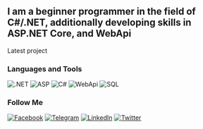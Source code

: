## I am a beginner programmer in the field of C#/.NET, additionally developing skills in ASP.NET Core, and WebApi

Latest project

### Languages and Tools
![.NET](https://img.shields.io/badge/-Framework-090909?style=for-the-badge&logo=.net&logoColor=E5D3FF)
![ASP](https://img.shields.io/badge/-ASP.NET-090909?style=for-the-badge&logo=.net&logoColor=E5D3FF)
![C#](https://img.shields.io/badge/C%23-090909?style=for-the-badge&logo=csharp&logoColor=68217A)
![WebApi](https://img.shields.io/badge/WebApi-090909?style=for-the-badge&logo=.net&logoColor=E5D3FF)
![SQL](https://img.shields.io/badge/SQL-090909?style=for-the-badge&logo=mysql&logoColor=00648B)

### Follow Me
[![Facebook](https://img.shields.io/badge/-Facebook-090909?style=for-the-badge&logo=facebook&logoColor=1195F5)](https://www.facebook.com/profile.php?id=100016850641898)
[![Telegram](https://img.shields.io/badge/-Telegram-090909?style=for-the-badge&logo=telegram&logoColor=27A0D9)](https://t.me/NeatPalma)
[![LinkedIn](https://img.shields.io/badge/-LinkedIn-090909?style=for-the-badge&logo=linkedin&logoColor=007BB6)](https://www.linkedin.com/in/dmytro-palamarchuk-838815289/)
[![Twitter](https://img.shields.io/badge/-Twitter-090909?style=for-the-badge&logo=twitter&logoColor=1C9DEB)](https://twitter.com/NeatPalma)